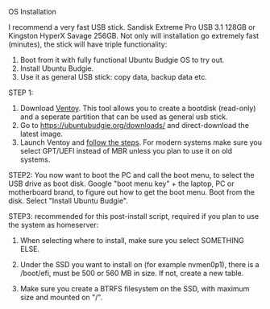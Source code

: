 OS Installation

I recommend a very fast USB stick. 
Sandisk Extreme Pro USB 3.1 128GB or Kingston HyperX Savage 256GB. 
Not only will installation go extremely fast (minutes), the stick will have triple functionality: 
1. Boot from it with fully functional Ubuntu Budgie OS to try out.
2. Install Ubuntu Budgie. 
3. Use it as general USB stick: copy data, backup data etc.  

STEP 1:
1. Download [Ventoy](https://www.ventoy.net/en/download.html). This tool allows you to create a bootdisk (read-only) and a seperate partition that can be used as general usb stick.
2. Go to https://ubuntubudgie.org/downloads/ and direct-download the latest image. 
3. Launch Ventoy and [follow the steps](https://www.ventoy.net/en/doc_start.html). For modern systems make sure you select GPT/UEFI instead of MBR unless you plan to use it on old systems. 

STEP2:
You now want to boot the PC and call the boot menu, to select the USB drive as boot disk.
Google "boot menu key" + the laptop, PC or motherboard brand, to figure out how to get the boot menu. 
Boot from the disk. 
Select "Install Ubuntu Budgie".

STEP3: recommended for this post-install script, required if you plan to use the system as homeserver:
1. When selecting where to install, make sure you select SOMETHING ELSE. 

2. Under the SSD you want to install on (for example nvmen0p1), there is a /boot/efi, must be 500 or 560 MB in size. If not, create a new table. 
3. Make sure you create a BTRFS filesystem on the SSD, with maximum size and mounted on "/". 
